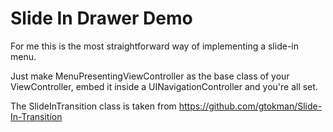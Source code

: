 # Slide In Drawer Demo

For me this is the most straightforward way of implementing a slide-in menu. 

Just make MenuPresentingViewController as the base class of your ViewController, embed it inside a UINavigationController and you're all set.

The SlideInTransition class is taken from https://github.com/gtokman/Slide-In-Transition


